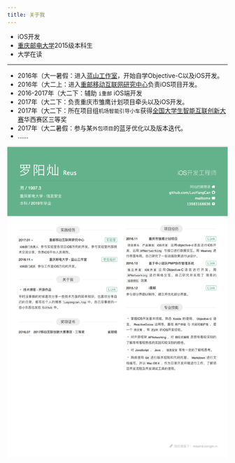 ```yaml
---
title: 关于我
---
```


- iOS开发
- [重庆邮电大学][1]2015级本科生
- 大学在读

---

* 2016年（大一暑假：进入[蓝山工作室][2]，开始自学Objective-C以及iOS开发。
* 2016年（大二上：进入[重邮移动互联网研究中心][3]负责iOS项目开发。
* 2016-2017年（大二下：辅助 `i重邮` iOS端开发
* 2017年（大二下：负责重庆市雏鹰计划项目牵头以及iOS开发。
* 2017年（大二下：所在项目组`机场智能引导小车`获得[全国大学生智能互联创新大赛][4]华西赛区三等奖
* 2017年（大二暑假：参与某`外包项目`的蓝牙优化以及版本迭代。
* ……

[1]: http://www.cqupt.edu.cn/  "重庆邮电大学"
[2]: http://lanshan.studio/  "蓝山工作室"
[3]: http://nmid.cqupt.edu.cn/ "重邮移动互联网研究中心"
[4]: http://www.smarterconnected.org/  "全国大学生智能互联创新大赛"

![简历](/img/resume.png)